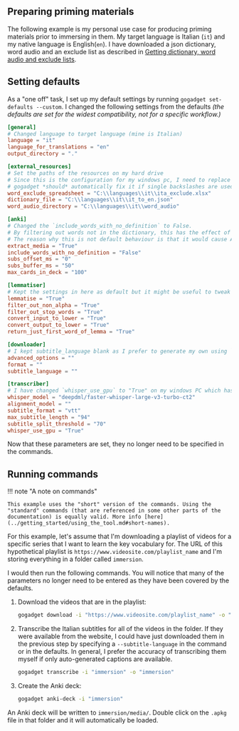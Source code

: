 <!-- Copyright: © 2024 Jonathan Fox
License: GNU AGPL, version 3 or later; http://www.gnu.org/licenses/agpl.html
Full source code: https://github.com/jonathanfox5/gogadget -->

## Preparing priming materials

The following example is my personal use case for producing priming materials prior to immersing in them. My target language is Italian (`it`) and my native language is English(`en`). I have downloaded a json dictionary, word audio and an exclude list as described in [Getting dictionary, word audio and exclude lists](../getting_started/getting_resources.md).

## Setting defaults

As a "one off" task, I set up my default settings by running `gogadget set-defaults --custom`. I changed the following settings from the defaults _(the defaults are set for the widest compatibility, not for a specific workflow.)_

```toml
[general]
# Changed language to target language (mine is Italian)
language = "it"
language_for_translations = "en"
output_directory = "."

[external_resources]
# Set the paths of the resources on my hard drive
# Since this is the configuration for my windows pc, I need to replace backslashes with double backslashes to make this a valid file
# gogadget *should* automatically fix it if single backslashes are used but it's best to get it correct to begin with!
word_exclude_spreadsheet = "C:\\languages\\it\\ita_exclude.xlsx"
dictionary_file = "C:\\languages\\it\\it_to_en.json"
word_audio_directory = "C:\\languages\\it\\word_audio"

[anki]
# Changed the `include_words_with_no_definition` to False.
# By filtering out words not in the dictionary, this has the effect of filtering out proper nouns and non-target language words
# The reason why this is not default behaviour is that it would cause Anki decks to have no cards if the user hasn't set a dictionary
extract_media = "True"
include_words_with_no_definition = "False"
subs_offset_ms = "0"
subs_buffer_ms = "50"
max_cards_in_deck = "100"

[lemmatiser]
# Kept the settings in here as default but it might be useful to tweak them for other languages
lemmatise = "True"
filter_out_non_alpha = "True"
filter_out_stop_words = "True"
convert_input_to_lower = "True"
convert_output_to_lower = "True"
return_just_first_word_of_lemma = "True"

[downloader]
# I kept subtitle_language blank as I prefer to generate my own using `gogadget transcribe`
advanced_options = ""
format = ""
subtitle_language = ""

[transcriber]
# I have changed `whisper_use_gpu` to "True" on my windows PC which has an Nvidia GPU. This massively speeds up transcription but it does require a GPU that can run CUDA
whisper_model = "deepdml/faster-whisper-large-v3-turbo-ct2"
alignment_model = ""
subtitle_format = "vtt"
max_subtitle_length = "94"
subtitle_split_threshold = "70"
whisper_use_gpu = "True"
```

Now that these parameters are set, they no longer need to be specified in the commands.

## Running commands

!!! note "A note on commands"

    This example uses the "short" version of the commands. Using the "standard" commands (that are referenced in some other parts of the documentation) is equally valid. More info [here](../getting_started/using_the_tool.md#short-names).

For this example, let's assume that I'm downloading a playlist of videos for a specific series that I want to learn the key vocabulary for. The URL of this hypothetical playlist is `https://www.videosite.com/playlist_name` and I'm storing everything in a folder called `immersion`.

I would then run the following commands. You will notice that many of the parameters no longer need to be entered as they have been covered by the defaults.

1. Download the videos that are in the playlist:

   ```sh
   gogadget download -i "https://www.videosite.com/playlist_name" -o "immersion"
   ```

2. Transcribe the Italian subtitles for all of the videos in the folder. If they were available from the website, I could have just downloaded them in the previous step by specifying a `--subtitle-language` in the command or in the defaults. In general, I prefer the accuracy of transcribing them myself if only auto-generated captions are available.

   ```sh
   gogadget transcribe -i "immersion" -o "immersion"
   ```

3. Create the Anki deck:

   ```sh
   gogadget anki-deck -i "immersion"
   ```

An Anki deck will be written to `immersion/media/`. Double click on the `.apkg` file in that folder and it will automatically be loaded.
